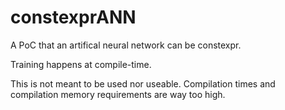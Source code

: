 # constexprANN

A PoC that an artifical neural network can be constexpr.

Training happens at compile-time.

This is not meant to be used nor useable. Compilation times and compilation memory requirements are way too high.
